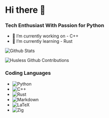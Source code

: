 # Hi there 👋

<!--
**husless/husless** is a ✨ _special_ ✨ repository because its `README.md` (this file) appears on your GitHub profile.

Here are some ideas to get you started:

- 🔭 I’m currently working on ...
- 🌱 I’m currently learning ...
- 👯 I’m looking to collaborate on ...
- 🤔 I’m looking for help with ...
- 💬 Ask me about ...
- 📫 How to reach me: ...
- 😄 Pronouns: ...
- ⚡ Fun fact: ...
-->

### Tech Enthusiast With Passion for Python
- 🔭 I’m currently working on - C++
- 🌱 I’m currently learning - Rust

![Github Stats](https://github-readme-stats.vercel.app/api?username=husless&count_private=true&show_icons=true&theme=nord)


<!--
![GitHub Streak](https://streak-stats.demolab.com?user=husless&theme=nord&hide_border=true&border_radius=20&background=20212C)
-->
![Husless Github Contributions](https://github-profile-summary-cards.vercel.app/api/cards/profile-details?username=husless&theme=nord_dark)

### Coding Languages
- ![Python](https://img.shields.io/badge/python-3670A0?style=for-the-badge&logo=python&logoColor=ffdd54)
- ![C++](https://img.shields.io/badge/c++-%2300599C.svg?style=for-the-badge&logo=c%2B%2B&logoColor=white)
- ![Rust](https://img.shields.io/badge/rust-F54A2A?style=for-the-badge&logo=rust&logoColor=white)
- ![Markdown](https://img.shields.io/badge/markdown-%23000000.svg?style=for-the-badge&logo=markdown&logoColor=white)
- ![LaTeX](https://img.shields.io/badge/latex-%23008080.svg?style=for-the-badge&logo=latex&logoColor=white)
- ![Zig](https://img.shields.io/badge/zig-%23ED8B00.svg?style=for-the-badge&logo=zig&logoColor=white)


  
<!--
[![Top Langs](https://github-readme-stats.vercel.app/api/top-langs/?username=husless&&layout=compact&theme=nord&exclude_repo=husless.github.io,husless,learning-scrapy,FlaskLearning,GRiFFS&hide=javascript,html,css)](https://github.com/husless)

### Connect With Me
-->

